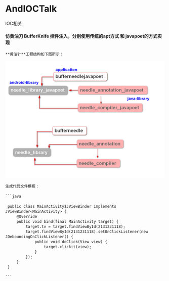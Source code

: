 # AndIOCTalk
IOC相关

#### 仿黄油刀 BufferKnife 控件注入，分别使用传统的apt方式 和 javapoet的方式实现


    **黄油针**工程结构如下图所示：

![工程结构，包含两个独立模块，普通apt和javapoet](./images/capture.jpg)

    生成代码文件模板：

    ```java

     public class MainActivity$JViewBinder implements JViewBinder<MainActivity> {
         @Override
         public void bind(final MainActivity target) {
             target.tv = target.findViewById(2131231118);
             target.findViewById(2131231118).setOnClickListener(new JDebouncingOnClickListener() {
                 public void doClick(View view) {
                     target.clickit(view);
                 }
             });
         }
     }

    ```
